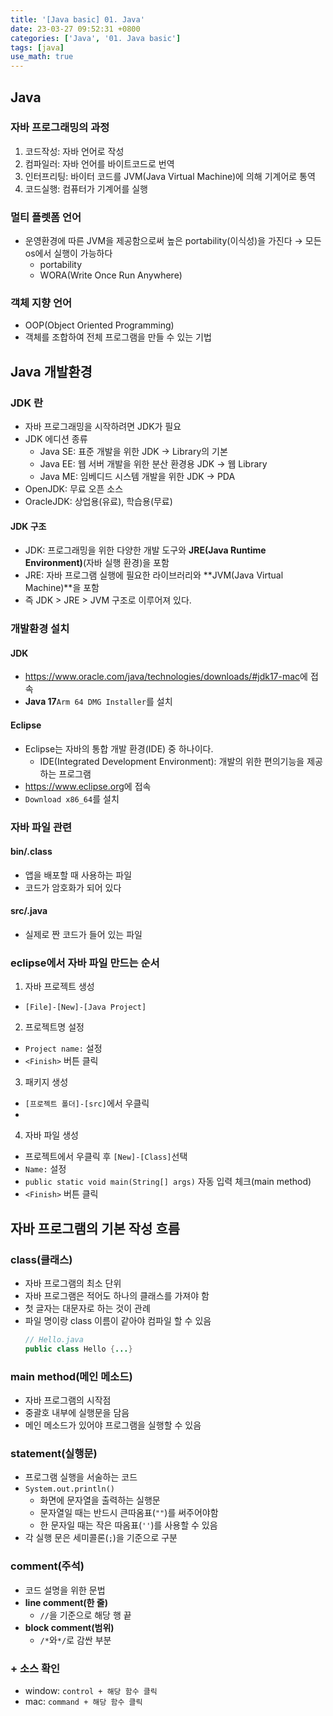 ```yaml
---
title: '[Java basic] 01. Java'
date: 23-03-27 09:52:31 +0800
categories: ['Java', '01. Java basic']
tags: [java]
use_math: true
---
```


## Java
### 자바 프로그래밍의 과정
1. 코드작성: 자바 언어로 작성
2. 컴파일러: 자바 언어를 바이트코드로 번역
3. 인터프리팅: 바이터 코드를 JVM(Java Virtual Machine)에 의해 기계어로 통역
4. 코드실행: 컴퓨터가 기계어를 실행

### 멀티 플렛폼 언어
- 운영환경에 따른 JVM을 제공함으로써 높은 portability(이식성)을 가진다 &rarr; 모든 os에서 실행이 가능하다
	- portability
	- WORA(Write Once Run Anywhere)

### 객체 지향 언어
- OOP(Object Oriented Programming)
- 객체를 조합하여 전체 프로그램을 만들 수 있는 기법


## Java 개발환경
### JDK 란
- 자바 프로그래밍을 시작하려면 JDK가 필요
- JDK 에디션 종류
	- Java SE: 표준 개발을 위한 JDK &rarr; Library의 기본
	- Java EE: 웹 서버 개발을 위한 분산 환경용 JDK &rarr; 웹 Library
	- Java ME: 임베디드 시스템 개발을 위한 JDK &rarr; PDA
- OpenJDK: 무료 오픈 소스
- OracleJDK: 상업용(유료), 학습용(무료)

#### JDK 구조
- JDK: 프로그래밍을 위한 다양한 개발 도구와 **JRE(Java Runtime Environment)**(자바 실행 환경)을 포함
- JRE: 자바 프로그램 실행에 필요한 라이브러리와 **JVM(Java Virtual Machine)**을 포함
- 즉 JDK > JRE > JVM 구조로 이루어져 있다.

### 개발환경 설치
#### JDK
- <https://www.oracle.com/java/technologies/downloads/#jdk17-mac>에 접속
- **Java 17**`Arm 64 DMG Installer`를 설치

#### Eclipse
- Eclipse는 자바의 통합 개발 환경(IDE) 중 하나이다.
	- IDE(Integrated Development Environment): 개발의 위한 편의기능을 제공하는 프로그램
- <https://www.eclipse.org>에 접속
- `Download x86_64`를 설치

### 자바 파일 관련
#### bin/.class
- 앱을 배포할 때 사용하는 파일
- 코드가 암호화가 되어 있다

#### src/.java
- 실제로 짠 코드가 들어 있는 파일

### eclipse에서 자바 파일 만드는 순서
1. 자바 프로젝트 생성
- `[File]-[New]-[Java Project]`
2. 프로젝트명 설정
- `Project name:` 설정
- `<Finish>` 버튼 클릭
3. 패키지 생성
- `[프로젝트 폴더]-[src]`에서 우클릭
- 
4. 자바 파일 생성
- 프로젝트에서 우클릭 후 `[New]-[Class]`선택
- `Name:` 설정
- `public static void main(String[] args)` 자동 입력 체크(main method)
- `<Finish>` 버튼 클릭

## 자바 프로그램의 기본 작성 흐름
### class(클래스)
- 자바 프로그램의 최소 단위
- 자바 프로그램은 적어도 하나의 클래스를 가져야 함
- 첫 글자는 대문자로 하는 것이 관례
- 파일 명이랑 class 이름이 같아야 컴파일 할 수 있음
	```java
	// Hello.java
	public class Hello {...}
	```

### main method(메인 메소드)
- 자바 프로그램의 시작점
- 중괄호 내부에 실행문을 담음
- 메인 메소드가 있어야 프로그램을 실행할 수 있음

### statement(실행문)
- 프로그램 실행을 서술하는 코드
- `System.out.println()`
	- 화면에 문자열을 출력하는 실행문
	- 문자열일 때는 반드시 큰따옴표(`""`)를 써주어야함
	- 한 문자일 때는 작은 따옴표(`''`)를 사용할 수 있음
- 각 실행 문은 세미콜론(`;`)을 기준으로 구분

### comment(주석)
- 코드 설명을 위한 문법
- **line comment(한 줄)**
	- `//`을 기준으로 해당 행 끝
- **block comment(범위)**
	- `/*`와`*/`로 감싼 부분

### + 소스 확인
- window: `control + 해당 함수 클릭`
- mac: `command + 해당 함수 클릭`